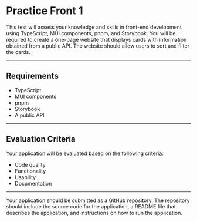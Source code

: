# Practice Front 1


This test will assess your knowledge and skills in front-end development using TypeScript, MUI
components, pnpm, and Storybook. You will be required to create a one-page website that
displays cards with information obtained from a public API. The website should allow users to
sort and filter the cards.

---

## Requirements
- TypeScript
- MUI components
- pnpm
- Storybook
- A public API

---

## Evaluation Criteria
Your application will be evaluated based on the following criteria:
- Code quality
- Functionality
- Usability
- Documentation

---

Your application should be submitted as a GitHub repository. The repository should include the
source code for the application, a README file that describes the application, and instructions
on how to run the application.
